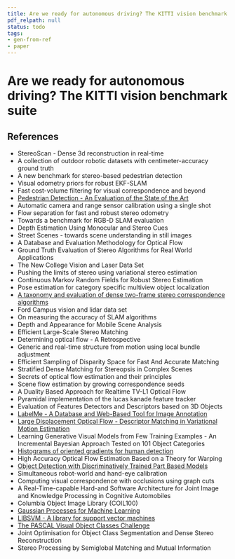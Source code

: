 ```yaml
---
title: Are we ready for autonomous driving? The KITTI vision benchmark suite
pdf_relpath: null
status: todo
tags:
- gen-from-ref
- paper
---
```


# Are we ready for autonomous driving? The KITTI vision benchmark suite

## References

- StereoScan - Dense 3d reconstruction in real-time
- A collection of outdoor robotic datasets with centimeter-accuracy ground truth
- A new benchmark for stereo-based pedestrian detection
- Visual odometry priors for robust EKF-SLAM
- Fast cost-volume filtering for visual correspondence and beyond
- [Pedestrian Detection - An Evaluation of the State of the Art](./pedestrian-detection-an-evaluation-of-the-state-of-the-art.md)
- Automatic camera and range sensor calibration using a single shot
- Flow separation for fast and robust stereo odometry
- Towards a benchmark for RGB-D SLAM evaluation
- Depth Estimation Using Monocular and Stereo Cues
- Street Scenes - towards scene understanding in still images
- A Database and Evaluation Methodology for Optical Flow
- Ground Truth Evaluation of Stereo Algorithms for Real World Applications
- The New College Vision and Laser Data Set
- Pushing the limits of stereo using variational stereo estimation
- Continuous Markov Random Fields for Robust Stereo Estimation
- Pose estimation for category specific multiview object localization
- [A taxonomy and evaluation of dense two-frame stereo correspondence algorithms](./a-taxonomy-and-evaluation-of-dense-two-frame-stereo-correspondence-algorithms.md)
- Ford Campus vision and lidar data set
- On measuring the accuracy of SLAM algorithms
- Depth and Appearance for Mobile Scene Analysis
- Efficient Large-Scale Stereo Matching
- Determining optical flow - A Retrospective
- Generic and real-time structure from motion using local bundle adjustment
- Efficient Sampling of Disparity Space for Fast And Accurate Matching
- Stratified Dense Matching for Stereopsis in Complex Scenes
- Secrets of optical flow estimation and their principles
- Scene flow estimation by growing correspondence seeds
- A Duality Based Approach for Realtime TV-L1 Optical Flow
- Pyramidal implementation of the lucas kanade feature tracker
- Evaluation of Features Detectors and Descriptors based on 3D Objects
- [LabelMe - A Database and Web-Based Tool for Image Annotation](./labelme-a-database-and-web-based-tool-for-image-annotation.md)
- [Large Displacement Optical Flow - Descriptor Matching in Variational Motion Estimation](./large-displacement-optical-flow-descriptor-matching-in-variational-motion-estimation.md)
- Learning Generative Visual Models from Few Training Examples - An Incremental Bayesian Approach Tested on 101 Object Categories
- [Histograms of oriented gradients for human detection](./histograms-of-oriented-gradients-for-human-detection.md)
- High Accuracy Optical Flow Estimation Based on a Theory for Warping
- [Object Detection with Discriminatively Trained Part Based Models](./object-detection-with-discriminatively-trained-part-based-models.md)
- Simultaneous robot-world and hand-eye calibration
- Computing visual correspondence with occlusions using graph cuts
- A Real-Time-capable Hard-and Software Architecture for Joint Image and Knowledge Processing in Cognitive Automobiles
- Columbia Object Image Library (COIL100)
- [Gaussian Processes for Machine Learning](./gaussian-processes-for-machine-learning.md)
- [LIBSVM - A library for support vector machines](./libsvm-a-library-for-support-vector-machines.md)
- [The PASCAL Visual Object Classes Challenge](./the-pascal-visual-object-classes-challenge.md)
- Joint Optimisation for Object Class Segmentation and Dense Stereo Reconstruction
- Stereo Processing by Semiglobal Matching and Mutual Information
